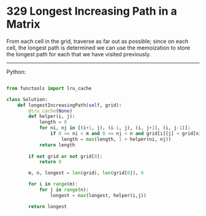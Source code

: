 # 329 Longest Increasing Path in a Matrix

From each cell in the grid, traverse as far out as possible; since on each
cell, the longest path is determined we can use the memoization to store the
longest path for each that we have visited previously.

---

Python:

```python

from functools import lru_cache

class Solution:
    def longestIncreasingPath(self, grid):
        @lru_cache(None)
        def helper(i, j):
            length = 0
            for ni, nj in [(i+1, j), (i-1, j), (i, j+1), (i, j-1)]:
                if 0 <= ni < m and 0 <= nj < n and grid[i][j] < grid[ni][nj]:
                    length = max(length, 1 + helper(ni, nj))
            return length
            
        if not grid or not grid[0]:
            return 0

        m, n, longest = len(grid), len(grid[0]), 0

        for i in range(m):
            for j in range(n):
                longest = max(longest, helper(i,j))

        return longest
```
